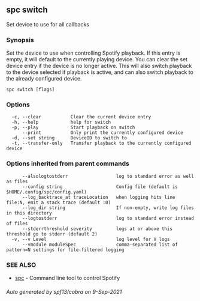 ## spc switch

Set device to use for all callbacks

### Synopsis

Set the device to use when controlling Spotify playback.
If this entry is empty, it will default to the currently playing device.
You can clear the set device entry if the device is no longer active.
This will also switch playback to the device selected if playback is active,
and can also switch playback to the already configured device.

```
spc switch [flags]
```

### Options

```
  -c, --clear           Clear the current device entry
  -h, --help            help for switch
  -p, --play            Start playback on switch
      --print           Only print the currently configured device
  -d, --set string      DeviceID to switch to
  -t, --transfer-only   Transfer playback to the currently configured device
```

### Options inherited from parent commands

```
      --alsologtostderr                  log to standard error as well as files
      --config string                    Config file (default is $HOME/.config/spc/config.yaml)
      --log_backtrace_at traceLocation   when logging hits line file:N, emit a stack trace (default :0)
      --log_dir string                   If non-empty, write log files in this directory
      --logtostderr                      log to standard error instead of files
      --stderrthreshold severity         logs at or above this threshold go to stderr (default 2)
  -v, --v Level                          log level for V logs
      --vmodule moduleSpec               comma-separated list of pattern=N settings for file-filtered logging
```

### SEE ALSO

* [spc](spc.md)	 - Command line tool to control Spotify

###### Auto generated by spf13/cobra on 9-Sep-2021
